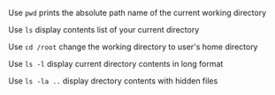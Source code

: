 Use `pwd` prints the absolute path name of the current working directory

Use `ls` display contents list of your current directory

Use `cd /root` change the working directory to user's home directory 

Use `ls -l` display current directory contents in long format

Use `ls -la ..` display drectory contents with hidden files
